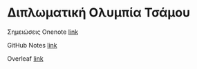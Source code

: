 # Διπλωματική Ολυμπία Τσάμου

Σημειώσεις Onenote [link](https://upatrasgr-my.sharepoint.com/:o:/g/personal/ece7644_upatras_gr/EnRM2seZwupBqhIOwrLR4n8BvuN9P-l1q27dayEwpxEkkQ?e=2NH6N9)

GitHub Notes [link](Notes/README.md)

Overleaf [link](https://www.overleaf.com/read/kygjpsqfbcsk)
